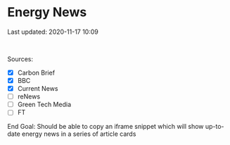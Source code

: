 # Energy News

Last updated: 2020-11-17 10:09

<br>

Sources:

- [x] Carbon Brief
- [x] BBC
- [x] Current News
- [ ] reNews
- [ ] Green Tech Media
- [ ] FT

End Goal: Should be able to copy an iframe snippet which will show up-to-date energy news in a series of article cards

